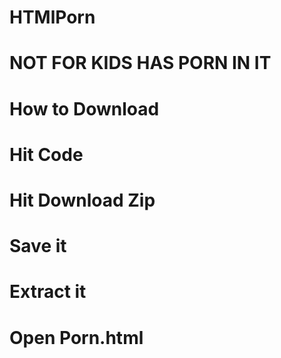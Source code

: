# HTMlPorn
# NOT FOR KIDS HAS PORN IN IT

# How to Download
# Hit Code 
# Hit Download Zip
# Save it
# Extract it 
# Open Porn.html
